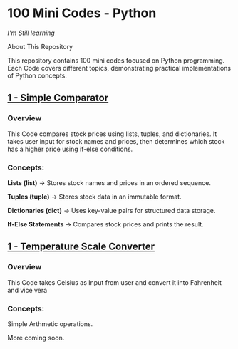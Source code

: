 # 100 Mini Codes - Python 

*I'm Still learning*

About This Repository

This repository contains 100 mini codes focused on Python programming. Each Code covers different topics, demonstrating practical implementations of Python concepts.

 ## [1 - Simple Comparator](https://github.com/sojupatil/Python-Mini-Projects/blob/main/SimpleComparator.py)
 
### Overview

This Code compares stock prices using lists, tuples, and dictionaries. It takes user input for stock names and prices, then determines which stock has a higher price using if-else conditions.

### Concepts:

**Lists (list)** → Stores stock names and prices in an ordered sequence.

**Tuples (tuple)** → Stores stock data in an immutable format.

**Dictionaries (dict)** → Uses key-value pairs for structured data storage.

**If-Else Statements** → Compares stock prices and prints the result.

 ## [1 - Temperature Scale Converter](https://github.com/sojupatil/Python-Mini-Projects/blob/main/SimpleComparator.py)
 
### Overview

This Code takes Celsius as Input from user and convert it into Fahrenheit and vice vera
### Concepts:
Simple Arthmetic operations.

More coming soon.

